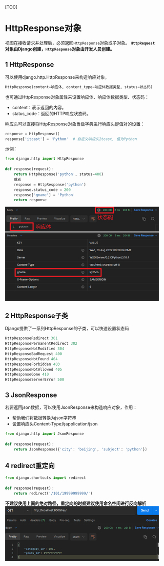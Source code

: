 [TOC]
# HttpResponse对象
视图在接收请求并处理后，必须返回`HttpResponse`对象或子对象。
**`HttpRequest`对象由Django创建，`HttpResponse`对象由开发人员创建。**

## 1 HttpResponse
可以使用django.http.HttpResponse来构造响应对象。
```python
HttpResponse(content=响应体, content_type=响应体数据类型, status=状态码)
```

也可通过HttpResponse对象属性来设置响应体、响应体数据类型、状态码：

- content：表示返回的内容。
- status_code：返回的HTTP响应状态码。

响应头可以直接将HttpResponse对象当做字典进行响应头键值对的设置：
```python
response = HttpResponse()
response['itcast'] = 'Python'  # 自定义响应头Itcast, 值为Python
```

示例：
```python
from django.http import HttpResponse

def response(request):
    return HttpResponse('python', status=400)
    或者
    response = HttpResponse('python')
    response.status_code = 200
    response['gname'] = 'Python'
    return response
```

![图 8](../static/3.6.2_HttpResposnse对象-自定义response-1.png)  
![图 9](../static/3.6.2_HttpResposnse对象-自定义响应头.png)  

## 2 HttpResponse子类
Django提供了一系列HttpResponse的子类，可以快速设置状态码
```python
HttpResponseRedirect 301
HttpResponsePermanentRedirect 302
HttpResponseNotModified 304
HttpResponseBadRequest 400
HttpResponseNotFound 404
HttpResponseForbidden 403
HttpResponseNotAllowed 405
HttpResponseGone 410
HttpResponseServerError 500
```

## 3 JsonResponse
若要返回json数据，可以使用JsonResponse来构造响应对象，作用：

- 帮助我们将数据转换为json字符串
- 设置响应头Content-Type为application/json
```python
from django.http import JsonResponse

def response(request):
    return JsonResponse({'city': 'beijing', 'subject': 'python'})
```
## 4 redirect重定向
```python
from django.shortcuts import redirect

def response(request):
    return redirect('/101/19999999999/')
```
**不建议使用上面的绝对路径，重定向的时候建议使用命名空间进行反向解析**
![图 10](../static/3.6.2_HttpResposnse对象-redirect.png)  

